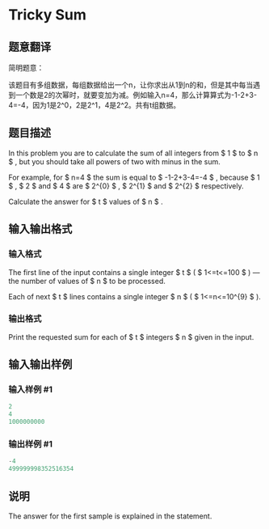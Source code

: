 # Tricky Sum

## 题意翻译

简明题意：

该题目有多组数据，每组数据给出一个n，让你求出从1到n的和，但是其中每当遇到一个数是2的次幂时，就要变加为减。例如输入n=4，那么计算算式为-1-2+3-4=-4，因为1是2^0，2是2^1，4是2^2。共有t组数据。

## 题目描述

In this problem you are to calculate the sum of all integers from $ 1 $ to $ n $ , but you should take all powers of two with minus in the sum.

For example, for $ n=4 $ the sum is equal to $ -1-2+3-4=-4 $ , because $ 1 $ , $ 2 $ and $ 4 $ are $ 2^{0} $ , $ 2^{1} $ and $ 2^{2} $ respectively.

Calculate the answer for $ t $ values of $ n $ .

## 输入输出格式

### 输入格式

The first line of the input contains a single integer $ t $ ( $ 1<=t<=100 $ ) — the number of values of $ n $ to be processed.

Each of next $ t $ lines contains a single integer $ n $ ( $ 1<=n<=10^{9} $ ).

### 输出格式

Print the requested sum for each of $ t $ integers $ n $ given in the input.

## 输入输出样例

### 输入样例 #1

```cpp
2
4
1000000000

```
### 输出样例 #1

```cpp
-4
499999998352516354

```
## 说明

The answer for the first sample is explained in the statement.

